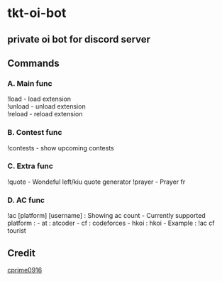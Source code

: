 # tkt-oi-bot # 

## private oi bot for discord server ## 

## Commands ## 

### A. Main func ### 
!load - load extension  
!unload - unload extension  
!reload - reload extension 

### B. Contest func ###  
!contests - show upcoming contests

### C. Extra func ###
!quote - Wondeful left/kiu quote generator 
!prayer - Prayer fr

### D. AC func ##
!ac [platform] [username] : Showing ac count 
    - Currently supported platform :
        - at : atcoder
        - cf : codeforces 
        - hkoi : hkoi 
    - Example : !ac cf tourist

## Credit ## 
[cprime0916](https://github.com/cprime0916)